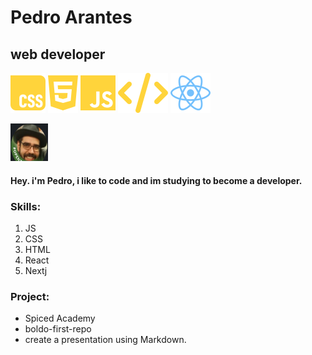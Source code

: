 # Pedro Arantes
## web developer
![](./icons/css.svg) ![](./icons/html.svg) ![](./icons/js.svg) ![](./icons/code.svg) ![](./icons/react.svg)

<img src="slackphoto.png" width="60" height="60">

#### Hey. i'm Pedro, i like to code and im studying to become a developer.

### Skills:
1. JS<br>
2. CSS<br>
3. HTML<br>
4. React<br>
5. Nextj

### Project:
- Spiced Academy
- boldo-first-repo
- create a presentation using Markdown.

